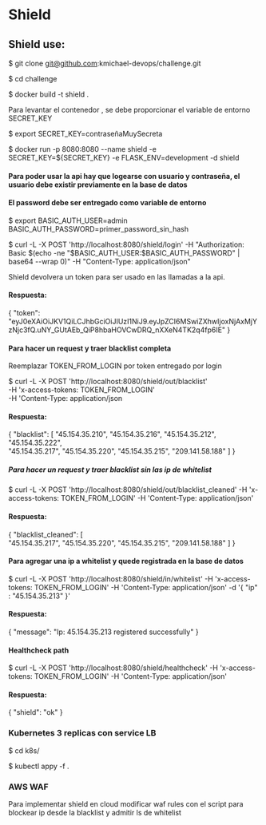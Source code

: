 # Shield 

## Shield use:

$ git clone git@github.com:kmichael-devops/challenge.git

$ cd challenge

$ docker build -t shield .

Para levantar el contenedor , se debe proporcionar el variable de entorno SECRET_KEY

$ export SECRET_KEY=contraseñaMuySecreta

$ docker run -p 8080:8080 --name shield -e SECRET_KEY=${SECRET_KEY} -e FLASK_ENV=development -d shield


#### Para poder usar la api hay que logearse con usuario y contraseña, el usuario debe existir previamente en la base de datos
#### El password debe ser entregado como variable de entorno

$ export BASIC_AUTH_USER=admin BASIC_AUTH_PASSWORD=primer_password_sin_hash

$ curl -L -X POST 'http://localhost:8080/shield/login' -H "Authorization: Basic $(echo -ne "$BASIC_AUTH_USER:$BASIC_AUTH_PASSWORD" | base64 --wrap 0)" -H "Content-Type: application/json"

Shield devolvera un token para ser usado en las llamadas a la api.

#### Respuesta:
{
  "token": "eyJ0eXAiOiJKV1QiLCJhbGciOiJIUzI1NiJ9.eyJpZCI6MSwiZXhwIjoxNjAxMjYzNjc3fQ.uNY_GUtAEb_QiP8hbaHOVCwDRQ_nXXeN4TK2q4fp6IE"
}


#### Para hacer un request y traer blacklist completa

Reemplazar TOKEN_FROM_LOGIN por token entregado por login

$ curl -L -X POST 'http://localhost:8080/shield/out/blacklist' \
-H 'x-access-tokens: TOKEN_FROM_LOGIN' \
-H 'Content-Type:  application/json

#### Respuesta:
{
  "blacklist": 
  [ 
    "45.154.35.210", 
    "45.154.35.216", 
    "45.154.35.212", 
    "45.154.35.222",   
    "45.154.35.217", 
    "45.154.35.220", 
    "45.154.35.215", 
    "209.141.58.188"
  ]
}


##### Para hacer un request y traer blacklist sin las ip de whitelist

$ curl -L -X POST 'http://localhost:8080/shield/out/blacklist_cleaned' -H 'x-access-tokens: TOKEN_FROM_LOGIN' -H 'Content-Type: application/json'

#### Respuesta:
{
  "blacklist_cleaned": 
  [     
    "45.154.35.217", 
    "45.154.35.220", 
    "45.154.35.215", 
    "209.141.58.188"
  ]
}


#### Para agregar una ip a whitelist y quede registrada en la base de datos

$ curl -L -X POST 'http://localhost:8080/shield/in/whitelist' -H 'x-access-tokens: TOKEN_FROM_LOGIN' -H 'Content-Type: application/json' -d '{ "ip" : "45.154.35.213" }'

#### Respuesta:
{
  "message": "Ip: 45.154.35.213 registered successfully"
}


#### Healthcheck path

$ curl -L -X POST 'http://localhost:8080/shield/healthcheck' -H 'x-access-tokens: TOKEN_FROM_LOGIN' -H 'Content-Type: application/json'

#### Respuesta:
{
  "shield": "ok"
}

### Kubernetes 3 replicas con service LB

$ cd k8s/

$ kubectl appy -f .

### AWS WAF

Para implementar shield en cloud
modificar waf rules con el script para blockear ip desde la blacklist y admitir ls de whitelist